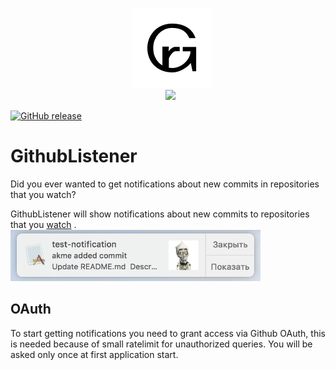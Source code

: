 <p align="center">
    <img src="GitHubListener/Assets.xcassets/AppIcon.appiconset/128.png" width="128" alt="GithubListener"><br/>  
    <img src="https://discourse-cdn-sjc1.com/business6/uploads/highfidelity/3764/8618cb7af8406f6a.jpg">
</p>

[![GitHub release](https://img.shields.io/github/release/ad/GithubListener.svg)](https://github.com/ad/GithubListener/releases)

# GithubListener
Did you ever wanted to get notifications about new commits in repositories that you watch?  

GithubListener will show notifications about new commits to repositories that you [watch](https://github.com/watching) . 
<img src="notifyexample.png" width="400">

## OAuth
To start getting notifications you need to grant access via Github OAuth, this is needed because of small ratelimit for unauthorized queries. You will be asked only once at first application start.
